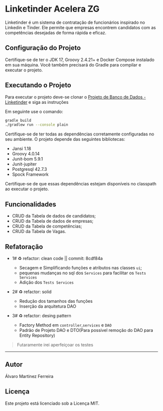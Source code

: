 # Linketinder Acelera ZG

Linketinder é um sistema de contratação de funcionários inspirado no Linkedin e Tinder. Ele permite que empresas encontrem candidatos com as competências desejadas de forma rápida e eficaz.

## Configuração do Projeto

Certifique-se de ter o JDK 17, Groovy 2.4.21+ e Docker Compose instalado em sua máquina. Você também precisará do Gradle para compilar e executar o projeto.

## Executando o Projeto

Para executar o projeto deve-se clonar o [Projeto de Banco de Dados - Linketinder](https://github.com/Alvaro125/Projeto_Introdut-rio_trilha__K1-T9__Banco_de_Dados_PostgreSQL) e siga as instruções

Em seguinte use o comando:

```bash
gradle build
./gradlew run --console plain
```

Certifique-se de ter todas as dependências corretamente configuradas no seu ambiente. O projeto depende das seguintes bibliotecas:

- Jansi 1.18
- Groovy 4.0.14
- Junit-bom 5.9.1
- Junit-jupiter
- Postgresql 42.7.3
- Spock Framework

Certifique-se de que essas dependências estejam disponíveis no classpath ao executar o projeto.

## Funcionalidades

- CRUD da Tabela de dados de candidatos;
- CRUD da Tabela de dados de empresas;
- CRUD da Tabela de competências;
- CRUD da Tabela de Vagas.

## Refatoração
- 1# ♻️ refactor: clean code || commit: 8cdf84a
    
    - Secagem e Simplificando funções e atributos nas classes `ui`;
    - pequenas mudanças no sql dos `Services` para facilitar os `Tests Services`
    - Adição dos `Tests Services`
- 2# ♻️ refactor: solid

  - Redução dos tamanhos das funções 
  - Inserção da arquitetura DAO

- 3# ♻️ refactor: desing pattern

  - Factory Method em `controller`,`services` e `DAO`
  - Padrão de Projeto DAO e DTO(Para possivel remoção do DAO para Entity Repository)

>Futaramente irei aperfeiçoar os testes
---
## Autor
Álvaro Martinez Ferreira

## Licença
Este projeto está licenciado sob a Licença MIT.